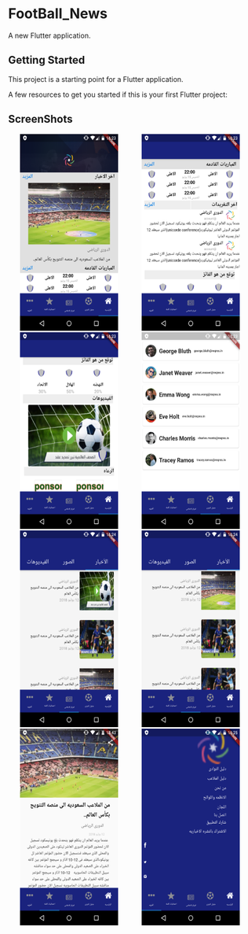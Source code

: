 # FootBall_News

A new Flutter application.

## Getting Started

This project is a starting point for a Flutter application.

A few resources to get you started if this is your first Flutter project:
## ScreenShots

<img src="screenshot-٢٠٢٠-٠٢-١٦_١٨.٢٣.١٣.٧١٥.png" width="200" height="400" hspace=24 /><img src="screenshot-٢٠٢٠-٠٢-١٦_١٨.٢٣.٣٤.٦٧٣.png" width="200" height="400" hspace=24 /><img src="screenshot-٢٠٢٠-٠٢-١٦_١٨.٢٣.٤٦.٥٣.png" width="200" height="400" hspace=24 /><img src="screenshot-٢٠٢٠-٠٢-١٦_١٨.٢٣.٥٢.٤١١.png" width="200" height="400" hspace=24 /><img src="screenshot-٢٠٢٠-٠٢-١٦_١٨.٢٤.٣٦.١٣٩.png" width="200" height="400" hspace=24 /><img src="screenshot-٢٠٢٠-٠٢-١٦_١٨.٢٤.٤٢.٥٣.png" width="200" height="400" hspace=24 /><img src="screenshot-٢٠٢٠-٠٢-١٦_١٩.٤٣.٥١.٦٠٣.png" width="200" height="400" hspace=24 /><img src="screenshot-٢٠٢٠-٠٢-١٦_١٨.٢٥.١١.٢٧٣.png" width="200" height="400" hspace=24 />













